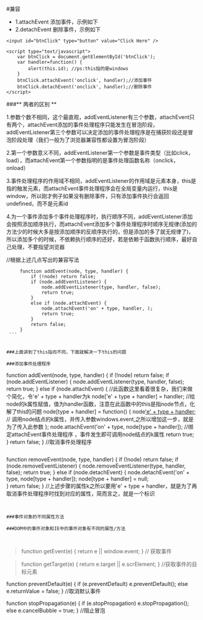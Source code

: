 
#兼容
- 1.attachEvent  添加事件，示例如下
- 2.detachEvent  删除事件，示例如下
```
<input id="btnClick" type="button" value="Click Here" />
```
```
<script type="text/javascript">
    var btnClick = document.getElementById('btnClick');
    var handler=function() {
        alert(this.id); //ps:this指的是windows
    }
    btnClick.attachEvent('onclick', handler);//添加事件
    btnClick.detachEvent('onclick', handler);//删除事件
</script>
```
###** 两者的区别 **

1.参数个数不相同，这个最直观，addEventListener有三个参数，attachEvent只有两个，attachEvent添加的事件处理程序只能发生在冒泡阶段，addEventListener第三个参数可以决定添加的事件处理程序是在捕获阶段还是冒泡阶段处理（我们一般为了浏览器兼容性都设置为冒泡阶段）

2.第一个参数意义不同，addEventListener第一个参数是事件类型（比如click，load），而attachEvent第一个参数指明的是事件处理函数名称（onclick，onload）

3.事件处理程序的作用域不相同，addEventListener的作用域是元素本身，this是指的触发元素，而attachEvent事件处理程序会在全局变量内运行，this是window，所以刚才例子如果没有删除事件，只有添加事件执行会返回undefined，而不是元素id

4.为一个事件添加多个事件处理程序时，执行顺序不同，addEventListener添加会按照添加顺序执行，而attachEvent添加多个事件处理程序时顺序无规律(添加的方法少的时候大多是按添加顺序的反顺序执行的，但是添加的多了就无规律了)，所以添加多个的时候，不依赖执行顺序的还好，若是依赖于函数执行顺序，最好自己处理，不要指望浏览器

  //根据上述几点写出的兼容写法
   ```
        function addEvent(node, type, handler) {
            if (!node) return false;
            if (node.addEventListener) {
                node.addEventListener(type, handler, false);
                return true;
            }
            else if (node.attachEvent) {
                node.attachEvent('on' + type, handler, );
                return true;
            }
            return false;
        }
	```
	
	
###上面讲到了this指向不同，下面就解决一下this的问题

###添加事件处理程序

```
   function addEvent(node, type, handler) {
        if (!node) return false;
        if (node.addEventListener) {
            node.addEventListener(type, handler, false);
            return true;
        }
        else if (node.attachEvent) { //此函数这里看着很复杂，我们来做个简化，令'e' + type + handler为k
            node['e' + type + handler] = handler;  //给node的k属性赋值，值为handler函数，注意在此函数中的this是指node节点，化解了this的问题
            node[type + handler] = function() {
            node['e' + type + handler](window.event);  // 调用node结点的k属性，并传入参数windows.event,之所以增加这一步，就是为了传入此参数
            };
            node.attachEvent('on' + type, node[type + handler]); //绑定attachEvent事件处理程序 ，事件发生即可调用node结点的k属性
            return true;
        }
        return false;
    }
//取消事件处理程序
```

```
function removeEvent(node, type, handler) {
    if (!node) return false;
    if (node.removeEventListener) {
        node.removeEventListener(type, handler, false);
        return true;
    }
    else if (node.detachEvent) {
        node.detachEvent('on' + type, node[type + handler]);           node[type + handler] = null;                           
    }
    return false;
}
  //上述步骤的属性k之所以要用'e' + type + handler，就是为了再取消事件处理程序时找到对应的属性，简而言之，就是一个标识
```


###事件对象的不同属性方法

###DOM中的事件对象和IE中的事件对象有不同的属性/方法



```
>function getEvent(e) {
    return e || window.event;
} // 获取事件



>function getTarget(e) {
    return e.target || e.scrElement;
} //获取事件的目标元素



function preventDefault(e) {
    if (e.preventDefault)
        e.preventDefault();
    else
        e.returnValue = false;
}  //取消默认事件



function stopPropagation(e) {
    if (e.stopPropagation)
        e.stopPropagation();
    else
        e.cancelBubble = true;
}  //阻止冒泡
```
